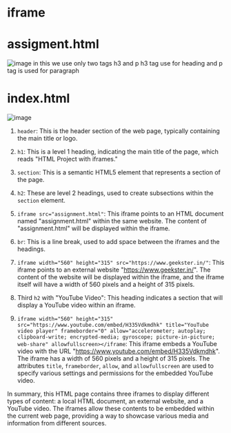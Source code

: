 # iframe

# assigment.html
![image](https://github.com/Ayush19bansal/iframe/assets/118842033/7f49abc0-9951-4d49-aa41-f03d354bb49c)
in this we use only two tags h3 and p h3 tag use for heading and p tag is used for paragraph

# index.html
![image](https://github.com/Ayush19bansal/iframe/assets/118842033/50e7357c-e4ab-4789-9316-4fdd2ce1b543)
1. `header`: This is the header section of the web page, typically containing the main title or logo.

2. `h1`: This is a level 1 heading, indicating the main title of the page, which reads "HTML Project with iframes."

3. `section`: This is a semantic HTML5 element that represents a section of the page.

4. `h2`: These are level 2 headings, used to create subsections within the `section` element.

5. `iframe src="assignment.html"`: This iframe points to an HTML document named "assignment.html" within the same website. The content of "assignment.html" will be displayed within the iframe.

6. `br`: This is a line break, used to add space between the iframes and the headings.


7. `iframe width="560" height="315" src="https://www.geekster.in/"`: This iframe points to an external website "https://www.geekster.in/". The content of the website will be displayed within the iframe, and the iframe itself will have a width of 560 pixels and a height of 315 pixels.

8. Third `h2` with "YouTube Video": This heading indicates a section that will display a YouTube video within an iframe.

9. `iframe width="560" height="315" src="https://www.youtube.com/embed/H335Vdkmdhk" title="YouTube video player" frameborder="0" allow="accelerometer; autoplay; clipboard-write; encrypted-media; gyroscope; picture-in-picture; web-share" allowfullscreen></iframe`: This iframe embeds a YouTube video with the URL "https://www.youtube.com/embed/H335Vdkmdhk". The iframe has a width of 560 pixels and a height of 315 pixels. The attributes `title`, `frameborder`, `allow`, and `allowfullscreen` are used to specify various settings and permissions for the embedded YouTube video.

In summary, this HTML page contains three iframes to display different types of content: a local HTML document, an external website, and a YouTube video. The iframes allow these contents to be embedded within the current web page, providing a way to showcase various media and information from different sources.
